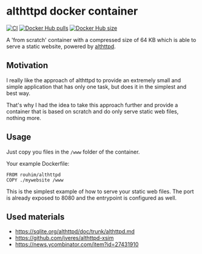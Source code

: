 # althttpd docker container

[![CI](https://github.com/rouhim/althttpd-docker/actions/workflows/main.yml/badge.svg?branch=main)](https://github.com/RouHim/althttpd-docker/actions/workflows/main.yml)
[![Docker Hub pulls](https://img.shields.io/docker/pulls/rouhim/althttpd.svg)](https://hub.docker.com/r/rouhim/althttpd)
[![Docker Hub size](https://img.shields.io/docker/image-size/rouhim/althttpd)](https://hub.docker.com/r/rouhim/althttpd)

A 'from scratch' container with a compressed size of 64 KB which is able to serve a static website, powered by [althttpd](https://sqlite.org/althttpd/doc/trunk/althttpd.md).

## Motivation
I really like the approach of althttpd to provide an extremely small and simple application that has only one task, but does it in the simplest and best way.

That's why I had the idea to take this approach further and provide a container that is based on scratch and do only serve static web files, nothing more. 

## Usage
Just copy you files in the `/www` folder of the container.

Your example Dockerfile:
```shell
FROM rouhim/althttpd
COPY ./mywebsite /www
```

This is the simplest example of how to serve your static web files. The port is already exposed to 8080 and the entrypoint is configured as well.

## Used materials
 * https://sqlite.org/althttpd/doc/trunk/althttpd.md
 * https://github.com/jveres/althttpd-xsim
 * https://news.ycombinator.com/item?id=27431910
